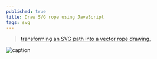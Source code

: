 ```yaml
---
published: true
title: Draw SVG rope using JavaScript
tags: svg
---
```

> [transforming an SVG path into a vector rope drawing.](https://muffinman.io/blog/draw-svg-rope-using-javascript/)

![caption](https://muffinman.io/img/rope/path-to-rope.png)